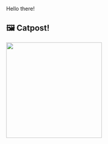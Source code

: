 Hello there!



## 🖼️ Catpost!

<sub>
    <img src="https://cdn2.thecatapi.com/images/No9JPbFoM.jpg" height="256">
</sub>

